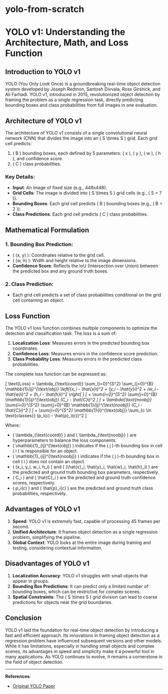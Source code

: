# yolo-from-scratch
# YOLO v1: Understanding the Architecture, Math, and Loss Function

## Introduction to YOLO v1

YOLO (You Only Look Once) is a groundbreaking real-time object detection system developed by Joseph Redmon, Santosh Divvala, Ross Girshick, and Ali Farhadi. YOLO v1, introduced in 2015, revolutionized object detection by framing the problem as a single regression task, directly predicting bounding boxes and class probabilities from full images in one evaluation.

## Architecture of YOLO v1

The architecture of YOLO v1 consists of a single convolutional neural network (CNN) that divides the image into an \( S \times S \) grid. Each grid cell predicts:

1. \( B \) bounding boxes, each defined by 5 parameters: \( x \), \( y \), \( w \), \( h \), and confidence score.
2. \( C \) class probabilities.

### Key Details:
- **Input**: An image of fixed size (e.g., 448x448).
- **Grid Cells**: The image is divided into \( S \times S \) grid cells (e.g., \( S = 7 \)).
- **Bounding Boxes**: Each grid cell predicts \( B \) bounding boxes (e.g., \( B = 2 \)).
- **Class Predictions**: Each grid cell predicts \( C \) class probabilities.

## Mathematical Formulation

### 1. Bounding Box Prediction:
- \( (x, y) \): Coordinates relative to the grid cell.
- \( (w, h) \): Width and height relative to the image dimensions.
- **Confidence Score**: Reflects the IoU (Intersection over Union) between the predicted box and any ground truth boxes.

### 2. Class Prediction:
- Each grid cell predicts a set of class probabilities conditional on the grid cell containing an object.

## Loss Function

The YOLO v1 loss function combines multiple components to optimize the detection and classification task. The loss is a sum of:

1. **Localization Loss**: Measures errors in the predicted bounding box coordinates.
2. **Confidence Loss**: Measures errors in the confidence score prediction.
3. **Class Probability Loss**: Measures errors in the predicted class probabilities.

The complete loss function can be expressed as:

\[ \text{Loss} = \lambda_{\text{coord}} \sum_{i=0}^{S^2} \sum_{j=0}^{B} \mathbb{1}_{ij}^{\text{obj}} \left[(x_i - \hat{x}_i)^2 + (y_i - \hat{y}_i)^2 + (w_i - \hat{w}_i)^2 + (h_i - \hat{h}_i)^2 \right] \]
\[ + \sum_{i=0}^{S^2} \sum_{j=0}^{B} \mathbb{1}_{ij}^{\text{obj}} (C_i - \hat{C}_i)^2 \]
\[ + \lambda_{\text{noobj}} \sum_{i=0}^{S^2} \sum_{j=0}^{B} \mathbb{1}_{ij}^{\text{noobj}} (C_i - \hat{C}_i)^2 \]
\[ + \sum_{i=0}^{S^2} \mathbb{1}_{i}^{\text{obj}} \sum_{c \in \text{classes}} (p_i(c) - \hat{p}_i(c))^2 \]

Where:
- \( \lambda_{\text{coord}} \) and \( \lambda_{\text{noobj}} \) are hyperparameters to balance the loss components.
- \( \mathbb{1}_{ij}^{\text{obj}} \) indicates if the \( j \)-th bounding box in cell \( i \) is responsible for an object.
- \( \mathbb{1}_{ij}^{\text{noobj}} \) indicates if the \( j \)-th bounding box in cell \( i \) does not contain an object.
- \( (x_i, y_i, w_i, h_i) \) and \( (\hat{x}_i, \hat{y}_i, \hat{w}_i, \hat{h}_i) \) are the predicted and ground truth bounding box parameters, respectively.
- \( C_i \) and \( \hat{C}_i \) are the predicted and ground truth confidence scores, respectively.
- \( p_i(c) \) and \( \hat{p}_i(c) \) are the predicted and ground truth class probabilities, respectively.

## Advantages of YOLO v1

1. **Speed**: YOLO v1 is extremely fast, capable of processing 45 frames per second.
2. **Unified Architecture**: It frames object detection as a single regression problem, simplifying the pipeline.
3. **Global Context**: YOLO looks at the entire image during training and testing, considering contextual information.

## Disadvantages of YOLO v1

1. **Localization Accuracy**: YOLO v1 struggles with small objects that appear in groups.
2. **Bounding Box Predictions**: It can predict only a limited number of bounding boxes, which can be restrictive for complex scenes.
3. **Spatial Constraints**: The \( S \times S \) grid division can lead to coarse predictions for objects near the grid boundaries.

## Conclusion

YOLO v1 laid the foundation for real-time object detection by introducing a fast and efficient approach. Its innovations in framing object detection as a regression problem have influenced subsequent versions and other models. While it has limitations, especially in handling small objects and complex scenes, its advantages in speed and simplicity make it a powerful tool in many applications. As YOLO continues to evolve, it remains a cornerstone in the field of object detection.

---

**References**:
- [Original YOLO Paper](https://arxiv.org/abs/1506.02640)
